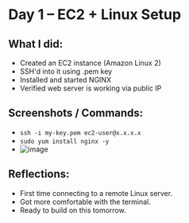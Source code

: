 # Day 1 – EC2 + Linux Setup

## What I did:
- Created an EC2 instance (Amazon Linux 2)
- SSH'd into it using .pem key
- Installed and started NGINX
- Verified web server is working via public IP

## Screenshots / Commands:
- `ssh -i my-key.pem ec2-user@x.x.x.x`
- `sudo yum install nginx -y`
- ![image](https://github.com/user-attachments/assets/f198d2a4-ee8d-49c6-b63b-c6b81ec88496)


## Reflections:
- First time connecting to a remote Linux server.
- Got more comfortable with the terminal.
- Ready to build on this tomorrow.
